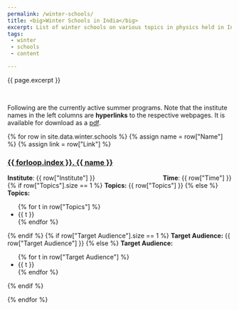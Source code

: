 ```yaml
---
permalink: /winter-schools/
title: <big>Winter Schools in India</big>
excerpt: List of winter schools on various topics in physics held in India
tags:
 - winter
 - schools
 - content

---
```


<span class="excerpt">{{ page.excerpt }}</span>

<br>

Following are the currently active summer programs. Note that the institute names in the left columns are **hyperlinks** to the respective webpages. It is available for download as a [pdf](/_pages/summer.pdf).

{% for row in site.data.winter.schools %}
{% assign name = row["Name"] %}
{% assign link = row["Link"] %}

<h3><a href="{{ link }}">{{ forloop.index }}. {{ name }}</a></h3>

<div style="float: left;"><b>Institute</b>: {{ row["Institute"] }}</div><div style="float: right;"><b>Time</b>: {{ row["Time"] }}</div>
<br>
{% if row["Topics"].size == 1 %}
<b>Topics:</b>
{{ row["Topics"] }}
{% else %}
<b>Topics:</b>
<ul>
{% for t in row["Topics"] %}
<li>{{ t }}</li>
{% endfor %}
</ul>
{% endif %}
{% if row["Target Audience"].size == 1 %}
<b>Target Audience:</b>
{{ row["Target Audience"] }}
{% else %}
<b>Target Audience:</b>
<ul>
{% for t in row["Target Audience"] %}
<li>{{ t }}</li>
{% endfor %}
</ul>
{% endif %}

{% endfor %}
